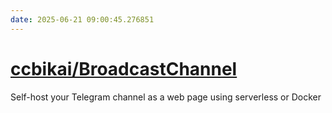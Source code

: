 ```yaml
---
date: 2025-06-21 09:00:45.276851
---
```


# [ccbikai/BroadcastChannel](https://github.com/ccbikai/BroadcastChannel)

Self-host your Telegram channel as a web page using serverless or Docker